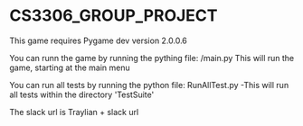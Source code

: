 # CS3306_GROUP_PROJECT

This game requires Pygame dev version 2.0.0.6

You can runn the game by running the pything file:
    /main.py
    This will run the game, starting at the main menu

You can run all tests by running the python file:
    RunAllTest.py
    -This will run all tests within the directory 'TestSuite'

    
The slack url is Traylian + slack url

